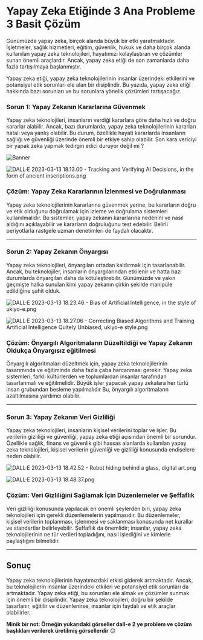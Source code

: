 # Yapay Zeka Etiğinde 3 Ana Probleme 3 Basit Çözüm

Günümüzde yapay zeka, birçok alanda büyük bir etki yaratmaktadır. İşletmeler, sağlık hizmetleri, eğitim, güvenlik, hukuk ve daha birçok alanda kullanılan yapay zeka teknolojileri, hayatımızı kolaylaştıran ve çözümler sunan önemli araçlardır. Ancak, yapay zeka etiği de son zamanlarda daha fazla tartışılmaya başlanmıştır.

Yapay zeka etiği, yapay zeka teknolojilerinin insanlar üzerindeki etkilerini ve potansiyel etik sorunları ele alan bir disiplindir. Bu yazıda, yapay zeka etiği hakkında bazı sorunları ve bu sorunlara yönelik çözümleri tartışacağız.

### Sorun 1: Yapay Zekanın Kararlarına Güvenmek

Yapay zeka teknolojileri, insanların verdiği kararlara göre daha hızlı ve doğru kararlar alabilir. Ancak, bazı durumlarda, yapay zeka teknolojilerinin kararları hatalı veya yanlış olabilir. Bu durum, özellikle hayati kararlarda insanların sağlığı ve güvenliği üzerinde önemli bir etkiye sahip olabilir. Son kara vericiyi bir yapak zeka yapmak tedirgin edici duruyor değil mi ?

![Banner](https://github.com/OkanBey11/Patika.dev-Yapay-Zeka-Eti-i-Blog/blob/main/DALL%C2%B7E%202023-03-13%2018.08.42%20-%20Relying%20on%20Artificial%20Intelligence's%20Decisions%2C%20abstract%20art%20style.png)

![DALL·E 2023-03-13 18.13.00 - Tracking and Verifying AI Decisions, in the form of ancient inscriptions.png](Yapay%20Zeka%20Etig%CC%86inde%203%20Ana%20Probleme%203%20Basit%20C%CC%A7o%CC%88zu%20916405c92c704d6db44acdb521d64437/DALLE_2023-03-13_18.13.00_-_Tracking_and_Verifying_AI_Decisions_in_the_form_of_ancient_inscriptions.png)

### Çözüm: Yapay Zeka Kararlarının İzlenmesi ve Doğrulanması

Yapay zeka teknolojilerinin kararlarına güvenmek yerine, bu kararların doğru ve etik olduğunu doğrulamak için izleme ve doğrulama sistemleri kullanılmalıdır. Bu sistemler, yapay zekanın kararlarına nedenini ve nasıl aldığını açıklayabilir ve kararların doğruluğunu test edebilir. Belirli periyotlarla rastgele uzman denetimleri de faydalı olacaktır.

---

### Sorun 2: Yapay Zekanın Önyargısı

Yapay zeka teknolojileri, önyargıları ortadan kaldırmak için tasarlanabilir. Ancak, bu teknolojiler, insanların önyargılarından etkilenir ve hatta bazı durumlarda önyargıları daha da kötüleştirebilir. Günümüzde ve yakın geçmişte halka sunulan kimi yapay zekanın çirkin şekilde manipüle edildiğine şahit olduk.

![DALL·E 2023-03-13 18.23.46 - Bias of Artificial Intelligence, in the style of ukiyo-e.png](Yapay%20Zeka%20Etig%CC%86inde%203%20Ana%20Probleme%203%20Basit%20C%CC%A7o%CC%88zu%20916405c92c704d6db44acdb521d64437/DALLE_2023-03-13_18.23.46_-_Bias_of_Artificial_Intelligence_in_the_style_of_ukiyo-e.png)

![DALL·E 2023-03-13 18.27.06 - Correcting Biased Algorithms and Training Artificial Intelligence Quitely Unbiased, ukiyo-e style.png](Yapay%20Zeka%20Etig%CC%86inde%203%20Ana%20Probleme%203%20Basit%20C%CC%A7o%CC%88zu%20916405c92c704d6db44acdb521d64437/DALLE_2023-03-13_18.27.06_-_Correcting_Biased_Algorithms_and_Training_Artificial_Intelligence_Quitely_Unbiased_ukiyo-e_style.png)

### Çözüm: Önyargılı Algoritmaların Düzeltildiği ve Yapay Zekanın Oldukça Önyargısız eğitilmesi

Önyargılı algoritmaları düzeltmek için, yapay zeka teknolojilerinin tasarımında ve eğitiminde daha fazla çaba harcanması gerekir. Yapay zeka sistemleri, farklı kültürlerden ve toplumlardan insanlar tarafından tasarlanmalı ve eğitilmelidir. Büyük işler yapacak yapay zekalara her türlü insan grubundan besleme yapılmalıdır Bu, önyargılı algoritmaların azaltılmasına yardımcı olabilir.

---

### Sorun 3: Yapay Zekanın Veri Gizliliği

Yapay zeka teknolojileri, insanların kişisel verilerini toplar ve işler. Bu verilerin gizliliği ve güvenliği, yapay zeka etiği açısından önemli bir sorundur. Özellikle sağlık, finans ve güvenlik gibi hassas alanlarda kullanılan yapay zeka teknolojileri, kişisel verilerin güvenliği ve gizliliği konusunda endişelere neden olabilir.

![DALL·E 2023-03-13 18.42.52 - Robot hiding behind a glass, digital art.png](Yapay%20Zeka%20Etig%CC%86inde%203%20Ana%20Probleme%203%20Basit%20C%CC%A7o%CC%88zu%20916405c92c704d6db44acdb521d64437/DALLE_2023-03-13_18.42.52_-_Robot_hiding_behind_a_glass_digital_art.png)

![DALL·E 2023-03-13 18.48.37.png](Yapay%20Zeka%20Etig%CC%86inde%203%20Ana%20Probleme%203%20Basit%20C%CC%A7o%CC%88zu%20916405c92c704d6db44acdb521d64437/DALLE_2023-03-13_18.48.37.png)

### Çözüm: Veri Gizliliğini Sağlamak İçin Düzenlemeler ve Şeffaflık

Veri gizliliği konusunda yapılacak en önemli şeylerden biri, yapay zeka teknolojileri için gerekli düzenlemelerin yapılmasıdır. Bu düzenlemeler, kişisel verilerin toplanması, işlenmesi ve saklanması konusunda net kurallar ve standartlar belirleyebilir. Şeffaflık da önemlidir; insanlar, yapay zeka teknolojilerinin ne tür verileri topladığını, nasıl işlediğini ve kimlerle paylaştığını bilmelidir.

---

## Sonuç

Yapay zeka teknolojilerinin hayatımızdaki etkisi giderek artmaktadır. Ancak, bu teknolojilerin insanlar üzerindeki etkileri ve potansiyel etik sorunları da artmaktadır. Yapay zeka etiği, bu sorunları ele almak ve çözümler sunmak için önemli bir disiplindir. Yapay zeka teknolojileri, doğru bir şekilde tasarlanır, eğitilir ve düzenlenirse, insanlar için faydalı ve etik araçlar olabilirler. 

**Minik bir not: Örneğin yukarıdaki görseller dall-e 2 ye problem ve çözüm başlıkları verilerek üretilmiş görsellerdir** 😊
